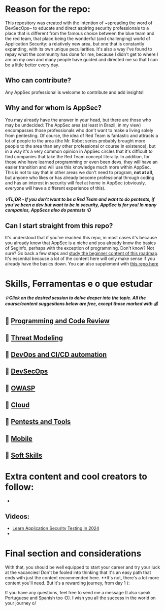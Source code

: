 # Reason for the repo:
This repository was created with the intention of ~spreading the word of DevSecOps~ to educate and direct aspiring security professionals to a place that is different from the famous choice between the blue team and the red team, that place being the wonderful (and challenging) world of Application Security: a relatively new area, but one that is constantly expanding, with its own unique peculiarities. It's also a way I've found to repay what the community has done for me, because I didn't get to where I am on my own and many people have guided and directed me so that I can be a little better every day.

## Who can contribute?
Any AppSec professional is welcome to contribute and add insights!

## Why and for whom is AppSec?
You may already have the answer in your head, but there are those who may be undecided: The AppSec area (at least in Brazil, in my view) encompasses those professionals who don't want to make a living solely from pentesting. Of course, the idea of Red Team is fantastic and attracts a lot of people to the area (the Mr. Robot series probably brought more people to the area than any other professional or course in existence), but in a way it's a very common opinion in AppSec circles that it's difficult to find companies that take the Red Team concept literally. In addition, for those who have learned programming or even been devs, they will have an easier transition and will use this knowledge much more within AppSec. This is not to say that in other areas we don't need to program, **not at all**, but anyone who likes or has already become professional through coding and has an interest in security will feel at home in AppSec (obviously, everyone will have a different experience of this).

##### 💡TL;DR - If you don't want to be a Red Team and want to do pentests, if you've been a dev but want to be in security, AppSec is for you! In many companies, AppSecs also do pentests :D

## Can I start straight from this repo?
It's understood that if you've reached this repo, in most cases it's because you already know that AppSec is a niche and you already know the basics of SegInfo, perhaps with the exception of programming. Don't know? Not sure? Go back a few steps and [study the beginner content of this roadmap](). It's essential because a lot of the content here will only make sense if you already have the basics down. You can also supplement with [this repo here]()

# Skills, Ferramentas e o que estudar 

##### 💡 Click on the desired session to delve deeper into the topic. All the course/content suggestions below are free, except those marked with 💰

## 🔗 [Programming and Code Review]()

## 🔗 [Threat Modeling]()

## 🔗 [DevOps and CI/CD automation]()

## 🔗 [DevSecOps]()

## 🔗 [OWASP]()

## 🔗 [Cloud]()
  
## 🔗 [Pentests and Tools]()

## 🔗 [Mobile]()

## 🔗 [Soft Skills]()

# Extra content and cool creators to follow:
- 
## Videos:
- [Learn Application Security Testing in 2024](https://www.youtube.com/watch?v=4-E5qcHvpEk)
- 
# Final section and considerations
With that, you should be well equipped to start your career and try your luck at the vacancies! Don't be fooled into thinking that it's an easy path that ends with just the content recommended here. **It's not, there's a lot more content you'll need. But it's a rewarding journey, from day 1 (:

If you have any questions, feel free to send me a message (I also speak Portuguese and Spanish too :D). I wish you all the success in the world on your journey o/
